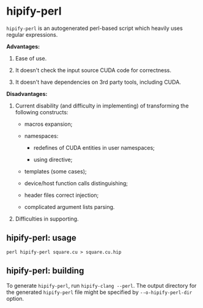 # hipify-perl

`hipify-perl` is an autogenerated perl-based script which heavily uses regular expressions.

**Advantages:**

1. Ease of use.

2. It doesn't check the input source CUDA code for correctness.

3. It doesn't have dependencies on 3rd party tools, including CUDA.

**Disadvantages:**

1. Current disability (and difficulty in implementing) of transforming the following constructs:

    * macros expansion;

    * namespaces:

        * redefines of CUDA entities in user namespaces;

        * using directive;

    * templates (some cases);

    * device/host function calls distinguishing;

    * header files correct injection;

    * complicated argument lists parsing.

2. Difficulties in supporting.

## <a name="hipify-perl-usage"></a>hipify-perl: usage

```shell
perl hipify-perl square.cu > square.cu.hip
```

## <a name="hipify-perl-building"></a>hipify-perl: building

To generate `hipify-perl`, run `hipify-clang --perl`. The output directory for the generated `hipify-perl` file might be specified by `--o-hipify-perl-dir` option.
